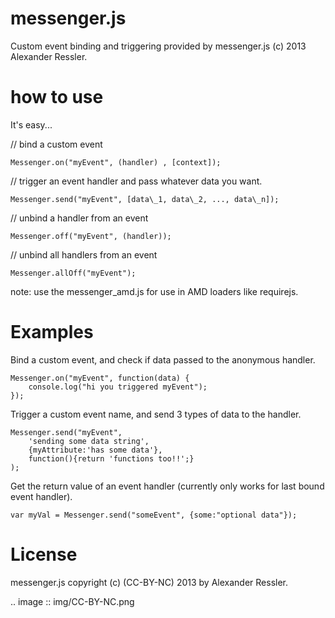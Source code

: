 messenger.js
============

Custom event binding and triggering provided by messenger.js (c) 2013 Alexander Ressler.



how to use
==========

It's easy...

// bind a custom event 
```
Messenger.on("myEvent", (handler) , [context]);
```
// trigger an event handler and pass whatever data you want.
```
Messenger.send("myEvent", [data\_1, data\_2, ..., data\_n]); 
```
// unbind a handler from an event 
```
Messenger.off("myEvent", (handler));
```
// unbind all handlers from an event
```
Messenger.allOff("myEvent");
```

note: use the messenger\_amd.js for use in AMD loaders like requirejs. 


Examples
========

Bind a custom event, and check if data passed to the anonymous handler.

```
Messenger.on("myEvent", function(data) {          
    console.log("hi you triggered myEvent");       
});
```                                               

Trigger a custom event name, and send 3 types of data to the handler.

```
Messenger.send("myEvent",                          
    'sending some data string',                   
    {myAttribute:'has some data'},                
    function(){return 'functions too!!';}         
);                                                 
```

Get the return value of an event handler (currently only works for last bound event handler).

```
var myVal = Messenger.send("someEvent", {some:"optional data"});
```

License
=======

messenger.js copyright (c) (CC-BY-NC) 2013 by Alexander Ressler.

.. image :: img/CC-BY-NC.png
